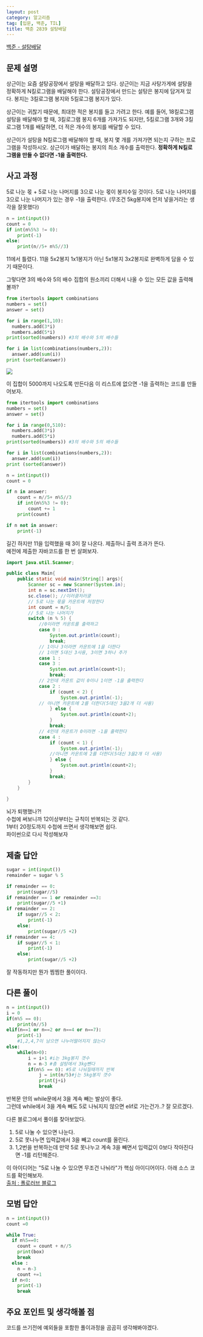 ```yaml
---
layout: post
category: 알고리즘
tag: [입문, 백준, TIL]
title: 백준 2839 설탕배달
---
```


[백준 - 설탕배달](https://programmers.co.kr/learn/courses/30/lessons/2839) 

## 문제 설명

상근이는 요즘 설탕공장에서 설탕을 배달하고 있다. 상근이는 지금 사탕가게에 설탕을 정확하게 N킬로그램을 배달해야 한다. 설탕공장에서 만드는 설탕은 봉지에 담겨져 있다. 봉지는 3킬로그램 봉지와 5킬로그램 봉지가 있다.

상근이는 귀찮기 때문에, 최대한 적은 봉지를 들고 가려고 한다. 예를 들어, 18킬로그램 설탕을 배달해야 할 때, 3킬로그램 봉지 6개를 가져가도 되지만, 5킬로그램 3개와 3킬로그램 1개를 배달하면, 더 적은 개수의 봉지를 배달할 수 있다.

상근이가 설탕을 N킬로그램 배달해야 할 때, 봉지 몇 개를 가져가면 되는지 구하는 프로그램을 작성하시오. 상근이가 배달하는 봉지의 최소 개수를 출력한다. <strong>정확하게 N킬로그램을 만들 수 없다면 -1을 출력한다.</strong>

## 사고 과정

5로 나눈 몫 + 5로 나눈 나머지를 3으로 나눈 몫이 봉지수일 것이다.
5로 나눈 나머지를 3으로 나눈 나머지가 있는 경우 -1을 출력한다.
(무조건 5kg봉지에 먼저 넣을거라는 생각을 잘못했다)

```python
n = int(input())
count = 0
if int(n%5%3 != 0):
    print(-1)
else: 
    print(n//5+ n%5//3)    
```
11에서 틀렸다. 11을 5x2봉지 1x1봉지가 아닌 5x1봉지 3x2봉지로 완벽하게 담을 수 있기 때문이다.

그렇다면 3의 배수와 5의 배수 집합의 원소끼리 더해서 나올 수 있는 모든 값을 출력해볼까?

```python
from itertools import combinations
numbers = set()
answer = set()

for i in range(1,10):
  numbers.add(3*i)
  numbers.add(5*i)
print(sorted(numbers)) #3의 배수와 5의 배수들

for i in list(combinations(numbers,2)):
  answer.add(sum(i))
print (sorted(answer))
```

<img src = "../public/img/sugar_delivery.png">

이 집합이 5000까지 나오도록 만든다음 이 리스트에 없으면 -1을 출력하는 코드를 만들어보자.

```python
from itertools import combinations
numbers = set()
answer = set()

for i in range(0,510):
  numbers.add(3*i)
  numbers.add(5*i)
print(sorted(numbers)) #3의 배수와 5의 배수들

for i in list(combinations(numbers,2)):
  answer.add(sum(i))
print (sorted(answer))

n = int(input())
count = 0

if n in answer:
    count = n//5+ n%5//3
    if int(n%5%3 != 0):
        count += 1
    print(count)

if n not in answer:
    print(-1)
```
길긴 하지만 11을 입력했을 때 3이 잘 나온다. 제출하니 출력 초과가 뜬다.  
예전에 제출한 자바코드를 한 번 살펴보자.

```java
import java.util.Scanner;

public class Main{
    public static void main(String[] args){
        Scanner sc = new Scanner(System.in);
        int n = sc.nextInt();
        sc.close(); //이러쿵저러쿵
        // 5로 나눈 몫을 카운트에 저장한다
        int count = n/5;
        // 5로 나눈 나머지가 
        switch (n % 5) {
            //0이라면 카운트를 출력하고
            case 0 :
                System.out.println(count);
                break;
            // 1이나 3이라면 카운트에 1을 더한다
            // 1이면 5대신 3사용, 3이면 3하나 추가
            case 1 :
            case 3 :
                System.out.println(count+1);
                break;
            // 2인데 카운트 값이 0이나 1이면 -1을 출력한다
            case 2 :
                if (count < 2) {
                    System.out.println(-1);
            // 아니면 카운트에 2를 더한다(5대신 3을2개 더 사용)
                } else {
                    System.out.println(count+2);
                }
                break;
            // 4인데 카운트가 0이라면 -1을 출력한다
            case 4 :
                if (count < 1) {
                    System.out.println(-1);
                //아니면 카운트에 2를 더한다(5대신 3을2개 더 사용)
                } else {
                    System.out.println(count+2);
                }
                break;
        }
    }
    
}
```

뇌가 퇴행했나?!  
수첩에 써보니까 12이상부터는 규칙이 반복되는 것 같다.    
1부터 20정도까지 수첩에 쓰면서 생각해보면 쉽다.  
파이썬으로 다시 작성해보자

## 제출 답안

```python
sugar = int(input())
remainder = sugar % 5

if remainder == 0:
    print(sugar//5)
if remainder == 1 or remainder ==3:
    print(sugar//5 +1)
if remainder == 2:
    if sugar//5 < 2:
        print(-1)
    else:
        print(sugar//5 +2)
if remainder == 4:
    if sugar//5 < 1:
        print(-1)       
    else:
        print(sugar//5 +2)
```
잘 작동하지만 뭔가 찜찜한 풀이이다.

## 다른 풀이

```python
n = int(input())
i = 0
if(n%5 == 0):
    print(n//5)
elif(n==1 or n==2 or n==4 or n==7):
    print(-1)
    #1,2,4,7이 남으면 나누어떨어지지 않는다
else:
    while(n>0):
        i = i+1 #i는 3kg봉지 갯수
        n = n-3 #총 설탕에서 3kg뺀다
        if(n%5 == 0): #5로 나눠질때까지 반복
            j = int(n/5)#j는 5kg봉지 갯수 
            print(j+i)
            break
```
반복문 안의 while문에서 3을 계속 빼는 발상이 좋다.  
그런데 while에서 3을 계속 빼도 5로 나눠지지 않으면 elif로 가는건가..? 잘 모르겠다.

다른 블로그에서 풀이를 찾아보았다.
<br>
1. 5로 나눌 수 있으면 나눈다.   
2. 5로 못나누면 입력값에서 3을 빼고 count를 올린다.   
3. 1,2번을 반복하는데 만약 5로 못나누고 계속 3을 빼면서 입력값이 0보다 작아진다면 -1를 리턴해준다.  

이 아이디어는 "5로 나눌 수 있으면 무조건 나눠라"가 핵심 아이디어이다.
아래 소스 코드를 확인해보자.  
[출처 : 폴로러브 블로그](https://pololove.tistory.com/40)

## 모범 답안

```python
n = int(input())
count =0

while True:
  if n%5==0:
    count = count + n//5
    print(box)
    break
  else :
    n = n-3
    count +=1
  if n<0:
    print(-1)
    break
```

## 주요 포인트 및 생각해볼 점   
코드를 쓰기전에 예외들을 포함한 풀이과정을 곰곰히 생각해봐야겠다.